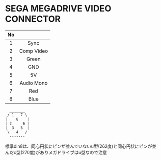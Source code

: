# SEGA MEGADRIVE VIDEO CONNECTOR

|No||
|:-:|:-:|
|1|Sync|
|2|Comp Video|
|3|Green|
|4|GND|
|5|5V|
|6|Audio Mono|
|7|Red|
|8|Blue|

```
  _______
 / 1   7 \
|    8    |
| 2     6 |
|  3   5  |
 \   4   /
  -------
```

標準din8は、同心円状にピンが並んでいないu型(262度)と同心円状にピンが並んだc型(270度)がありメガドライブはu型なので注意
